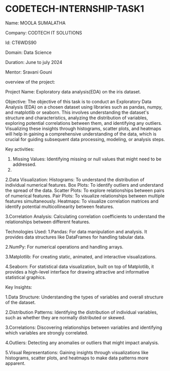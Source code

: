 # CODETECH-INTERNSHIP-TASK1
Name: MOOLA SUMALATHA

Company: CODTECH IT SOLUTIONS

Id: CT6WDS90

Domain: Data Science

Duration: June to july 2024

Mentor: Sravani Gouni

overview of the project:

Project Name: Exploratory data analysis(EDA) on the iris dataset.

Objective:  The objective of this task is to conduct an Exploratory Data Analysis (EDA) on a chosen dataset using libraries such as pandas, numpy, and matplotlib or seaborn. This involves understanding the dataset's structure and characteristics, analyzing the distribution of variables, exploring potential correlations between them, and identifying any outliers. Visualizing these insights through histograms, scatter plots, and heatmaps will help in gaining a comprehensive understanding of the data, which is crucial for guiding subsequent data processing, modeling, or analysis steps.  

Key activities:
1. Missing Values: Identifying missing or null values that might need to be addressed.
2. 
2.Data Visualization:
Histograms: To understand the distribution of individual numerical features.
Box Plots: To identify outliers and understand the spread of the data.
Scatter Plots: To explore relationships between pairs of numerical features.
Pair Plots: To visualize relationships between multiple features simultaneously.
Heatmaps: To visualize correlation matrices and identify potential multicollinearity between features.

3.Correlation Analysis:
Calculating correlation coefficients to understand the relationships between different features.


Technologies Used:
1.Pandas: For data manipulation and analysis. It provides data structures like DataFrames for handling tabular data.

2.NumPy: For numerical operations and handling arrays.

3.Matplotlib: For creating static, animated, and interactive visualizations.

4.Seaborn: For statistical data visualization, built on top of Matplotlib, it provides a high-level interface for drawing attractive and informative statistical graphics.


Key Insights:

1.Data Structure: Understanding the types of variables and overall structure of the dataset.

2.Distribution Patterns: Identifying the distribution of individual variables, such as whether they are normally distributed or skewed.

3.Correlations: Discovering relationships between variables and identifying which variables are strongly correlated.

4.Outliers: Detecting any anomalies or outliers that might impact analysis.

5.Visual Representations: Gaining insights through visualizations like histograms, scatter plots, and heatmaps to make data patterns more apparent.

